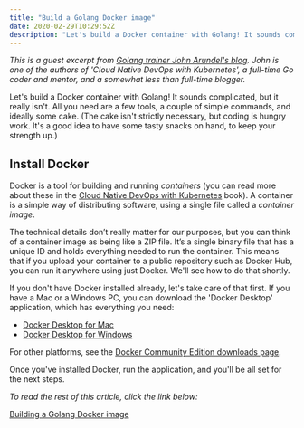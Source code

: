 ```yaml
---
title: "Build a Golang Docker image"
date: 2020-02-29T10:29:52Z
description: "Let's build a Docker container with Golang! It sounds complicated, but it really isn't. All you need are a few tools, a couple of simple commands, and ideally some cake. (The cake isn't strictly necessary, but coding is hungry work.)"
---
```


_This is a guest excerpt from [Golang trainer John Arundel's blog](https://bitfieldconsulting.com/blog). John is one of the authors of 'Cloud Native DevOps with Kubernetes', a full-time Go coder and mentor, and a somewhat less than full-time blogger._

Let's build a Docker container with Golang! It sounds complicated, but it really isn't. All you need are a few tools, a couple of simple commands, and ideally some cake. (The cake isn't strictly necessary, but coding is hungry work. It's a good idea to have some tasty snacks on hand, to keep your strength up.)

<!--more-->

## Install Docker

Docker is a tool for building and running _containers_ (you can read more about these in the [Cloud Native DevOps with Kubernetes](https://amzn.to/2PEPTjc) book). A container is a simple way of distributing software, using a single file called a _container image_.

The technical details don’t really matter for our purposes, but you can think of a container image as being like a ZIP file. It’s a single binary file that has a unique ID and holds everything needed to run the container. This means that if you upload your container to a public repository such as Docker Hub, you can run it anywhere using just Docker. We'll see how to do that shortly.

If you don't have Docker installed already, let's take care of that first. If you have a Mac or a Windows PC, you can download the 'Docker Desktop' application, which has everything you need:

* [Docker Desktop for Mac](https://hub.docker.com/editions/community/docker-ce-desktop-mac)
* [Docker Desktop for Windows](https://hub.docker.com/editions/community/docker-ce-desktop-windows)

For other platforms, see the [Docker Community Edition downloads page](https://hub.docker.com/search/?type=edition&offering=community).

Once you've installed Docker, run the application, and you'll be all set for the next steps.

_To read the rest of this article, click the link below:_

[Building a Golang Docker image](https://bitfieldconsulting.com/blog/building-a-golang-docker-image)